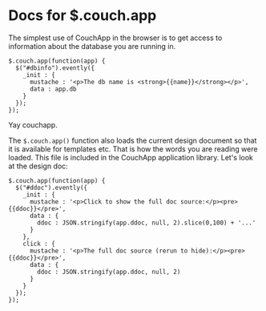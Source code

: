 # Docs for $.couch.app

The simplest use of CouchApp in the browser is to get access to information about the database you are running in.

    $.couch.app(function(app) {
      $("#dbinfo").evently({
        _init : {
          mustache : '<p>The db name is <strong>{{name}}</strong></p>',
          data : app.db
        }
      });
    });

Yay couchapp.

The `$.couch.app()` function also loads the current design document so that it is available for templates etc. That is how the words you are reading were loaded. This file is included in the CouchApp application library. Let's look at the design doc:

    $.couch.app(function(app) {
      $("#ddoc").evently({
        _init : {
          mustache : '<p>Click to show the full doc source:</p><pre>{{ddoc}}</pre>',
          data : {
            ddoc : JSON.stringify(app.ddoc, null, 2).slice(0,100) + '...'
          }
        },
        click : {
          mustache : '<p>The full doc source (rerun to hide):</p><pre>{{ddoc}}</pre>',
          data : {
            ddoc : JSON.stringify(app.ddoc, null, 2)
          }
        }
      });
    });

